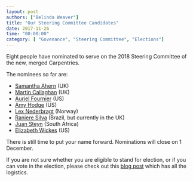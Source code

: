 ```yaml
---
layout: post
authors: ["Belinda Weaver"]
title: "Our Steering Committee Candidates"
date: 2017-11-26
time: "00:00:00"
category: [ "Govenance", "Steering Committee", "Elections"]
---
```


Eight people have nominated to serve on the 2018 Steering Committee of the new, merged Carpentries.

The nominees so far are:

- [Samantha Ahern](https://software-carpentry.org/blog/2017/11/sam-ahern-sc.html) (UK)
- [Martin Callaghan](https://software-carpentry.org/blog/2017/11/election-callaghan.html) (UK)
- [Auriel Fournier](https://software-carpentry.org/blog/2017/11/2018-sc-election-fournier.html) (US)
- [Amy Hodge](https://software-carpentry.org/blog/2017/11/amy-hodge-sc.html) (US)
- [Lex Nederbragt](https://software-carpentry.org/blog/2017/11/election-nederbragt.html) (Norway)
- [Raniere Silva](https://software-carpentry.org/blog/2017/11/election-silva.html) (Brazil, but currently in the UK)
- [Juan Steyn](https://software-carpentry.org/blog/2017/11/2018-election-juan-steyn.html) (South Africa)
- [Elizabeth Wickes](https://software-carpentry.org/blog/2017/11/election-wickes.html) (US) 

There is still time to put your name forward. Nominations will close on 1 December. 

If you are not sure whether you are eligible to stand for election, or if you can vote in the election, 
please check out this [blog post](http://www.datacarpentry.org/blog/call-for-candidates-joint-board/) which has all the logistics.
